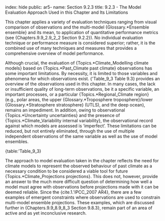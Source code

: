 index: hide
public: ar5-
name: Section 9.2.3
title: 9.2.3 - The Model Evaluation Approach Used in this Chapter and Its Limitations

This chapter applies a variety of evaluation techniques ranging from visual comparison of observations and the multi-model {Glossary.*Ensemble ensemble} and its mean, to application of quantitative performance metrics (see {Chapters.9.9_2.9_2_2 Section 9.2.2}). No individual evaluation technique or performance measure is considered superior; rather, it is the combined use of many techniques and measures that provides a comprehensive overview of model performance.

Although crucial, the evaluation of {Topics.*Climate_Modelling climate models} based on {Topics.*Past_Climate past climate} observations has some important limitations. By necessity, it is limited to those variables and phenomena for which observations exist. {'Table_9_3 Table 9.3} provides an overview of the observations used in this chapter. In many cases, the lack or insufficient quality of long-term observations, be it a specific variable, an important processes, or a particular {Topics.*Regional_Climate region} (e.g., polar areas, the upper {Glossary.*Troposphere troposphere}/lower {Glossary.*Stratosphere stratosphere} (UTLS), and the deep ocean), remains an impediment. In addition, owing to observational {Topics.*Uncertainty uncertainties} and the presence of {Topics.*Climate_Variability internal variability}, the observational record against which models are assessed is ‘imperfect’. These limitations can be reduced, but not entirely eliminated, through the use of multiple independent observations of the same variable as well as the use of model ensembles.

{table:'Table_9_3}

The approach to model evaluation taken in the chapter reflects the need for climate models to represent the observed behaviour of past climate as a necessary condition to be considered a viable tool for future {Topics.*Climate_Projections projections}. This does not, however, provide an answer to the much more difficult question of determining how well a model must agree with observations before projections made with it can be deemed reliable. Since the {cite.1.'IPCC_2007 AR4}, there are a few examples of emergent constraints where observations are used to constrain multi-model ensemble projections. These examples, which are discussed further in {Chapters.9.9_8.9_8_3 Section 9.8.3}, remain part of an area of active and as yet inconclusive research.
